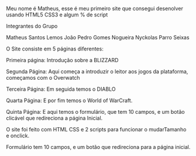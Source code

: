 Meu nome é Matheus, esse é meu primeiro site que consegui desenolver usando HTML5 CSS3 e algum % de script

Integrantes do Grupo

Matheus Santos Lemos 
João Pedro Gomes Nogueira 
Nyckolas Parro Seixas 




O Site consiste em 5 páginas diferentes:

Primeira página: Introdução sobre a BLIZZARD

Segunda Página: Aqui começa a introduzir o leitor aos jogos da plataforma, começamos com o Overwatch

Terceira Página: Em seguida temos o DIABLO 

Quarta Página: E por fim temos o World of WarCraft.

Quinta Página: E aqui temos o formulário, que tem 10 campos, e um botão clicável que redireciona a página Inicial.

O site foi feito com HTML CSS e 2 scripts para funcionar o mudarTamanho e onclick.




Formulário tem 10 campos, e um botão que redireciona para a página inicial.
